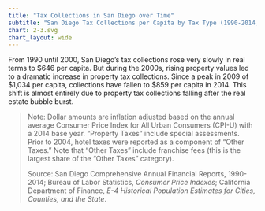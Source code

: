 ```yaml
---
title: "Tax Collections in San Diego over Time"
subtitle: "San Diego Tax Collections per Capita by Tax Type (1990-2014, in 2014 Dollars)"
chart: 2-3.svg
chart_layout: wide
---
```

From 1990 until 2000, San Diego’s tax collections rose very slowly in real terms to $646 per capita. But during the 2000s, rising property values led to a dramatic increase in property tax collections. Since a peak in 2009 of $1,034 per capita, collections have fallen to $859 per capita in 2014. This shift is almost entirely due to property tax collections falling after the real estate bubble burst.

> Note: Dollar amounts are inflation adjusted based on the annual average Consumer Price Index for All Urban Consumers (CPI-U) with a 2014 base year. “Property Taxes” include special assessments. Prior to 2004, hotel taxes were reported as a component of “Other Taxes.” Note that “Other Taxes” include franchise fees (this is the largest share of the “Other Taxes” category).
>
> Source: San Diego Comprehensive Annual Financial Reports, 1990-2014; Bureau of Labor Statistics, *Consumer Price Indexes*; California Department of Finance, *E-4 Historical Population Estimates for Cities, Counties, and the State*.
